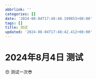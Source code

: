 ```yaml
---
abbrlink: ''
categories: []
date: '2024-08-04T17:48:40.199853+08:00'
tags: []
title: 测试
updated: '2024-08-04T17:48:42.412+08:00'
---
```

# 2024年8月4日 测试

😍 测试一次😎
